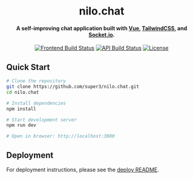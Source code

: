 <h1 align="center">
  nilo.chat
  <br>
</h1>

<h4 align="center">A self-improving chat application built with <a href="https://vuejs.org/" target="_blank">Vue</a>, <a href="https://tailwindcss.com/" target="_blank">TailwindCSS</a>, and <a href="https://socket.io/" target="_blank">Socket.io</a>.</h4>

<div align="center">

[![Frontend Build Status](https://img.shields.io/github/actions/workflow/status/super3/nilo.chat/deploy-front.yml?label=frontend)](https://github.com/super3/nilo.chat/actions/workflows/deploy-front.yml)
[![API Build Status](https://img.shields.io/github/actions/workflow/status/super3/nilo.chat/deploy-api.yml?label=api)](https://github.com/super3/nilo.chat/actions/workflows/deploy-api.yml)
[![License](https://img.shields.io/badge/license-MIT-blue.svg?label=license)](https://github.com/super3/nilo.chat/blob/main/LICENSE)

</div>

## Quick Start

```bash
# Clone the repository
git clone https://github.com/super3/nilo.chat.git
cd nilo.chat

# Install dependencies
npm install

# Start development server
npm run dev

# Open in browser: http://localhost:3000
```

## Deployment

For deployment instructions, please see the [deploy README](/deploy/README.md).